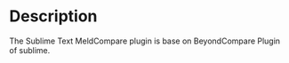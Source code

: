 Description
===========
The Sublime Text MeldCompare plugin is base on BeyondCompare Plugin of sublime.